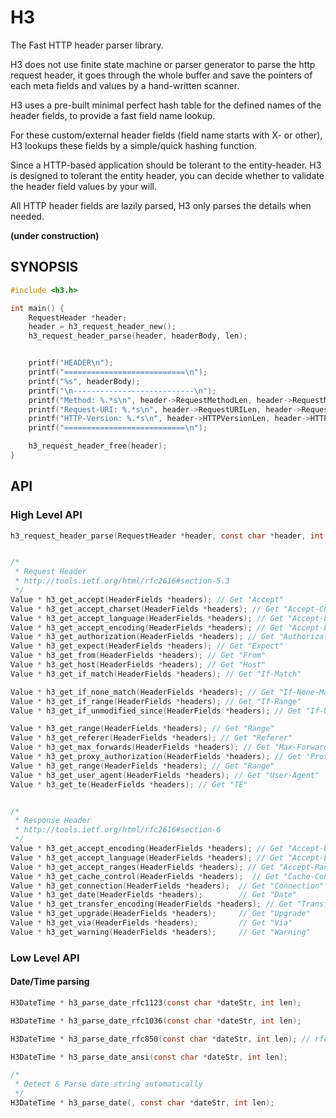 H3
========

The Fast HTTP header parser library.

H3 does not use finite state machine or parser generator to parse the http
request header, it goes through the whole buffer and save the pointers of each
meta fields and values by a hand-written scanner.

H3 uses a pre-built minimal perfect hash table for the defined names of the
header fields, to provide a fast field name lookup. 

For these custom/external header fields (field name starts with X- or other),
H3 lookups these fields by a simple/quick hashing function.

Since a HTTP-based application should be tolerant to the entity-header. H3 is
designed to tolerant the entity header, you can decide whether to validate the
header field values by your will.

All HTTP header fields are lazily parsed, H3 only parses the details when
needed.


**(under construction)**

SYNOPSIS
------------

```c
#include <h3.h>

int main() {
    RequestHeader *header;
    header = h3_request_header_new();
    h3_request_header_parse(header, headerBody, len);


    printf("HEADER\n");
    printf("===========================\n");
    printf("%s", headerBody);
    printf("\n---------------------------\n");
    printf("Method: %.*s\n", header->RequestMethodLen, header->RequestMethod);
    printf("Request-URI: %.*s\n", header->RequestURILen, header->RequestURI);
    printf("HTTP-Version: %.*s\n", header->HTTPVersionLen, header->HTTPVersion);
    printf("===========================\n");

    h3_request_header_free(header);
}
```


API
-----

### High Level API

```c
h3_request_header_parse(RequestHeader *header, const char *header, int len);


/*
 * Request Header
 * http://tools.ietf.org/html/rfc2616#section-5.3
 */
Value * h3_get_accept(HeaderFields *headers); // Get "Accept"
Value * h3_get_accept_charset(HeaderFields *headers); // Get "Accept-Charset"
Value * h3_get_accept_language(HeaderFields *headers); // Get "Accept-Language"
Value * h3_get_accept_encoding(HeaderFields *headers); // Get "Accept-Encoding"
Value * h3_get_authorization(HeaderFields *headers); // Get "Authorization"
Value * h3_get_expect(HeaderFields *headers); // Get "Expect"
Value * h3_get_from(HeaderFields *headers); // Get "From"
Value * h3_get_host(HeaderFields *headers); // Get "Host"
Value * h3_get_if_match(HeaderFields *headers); // Get "If-Match"

Value * h3_get_if_none_match(HeaderFields *headers); // Get "If-None-Match"
Value * h3_get_if_range(HeaderFields *headers); // Get "If-Range"
Value * h3_get_if_unmodified_since(HeaderFields *headers); // Get "If-Unmodified-Since"

Value * h3_get_range(HeaderFields *headers); // Get "Range"
Value * h3_get_referer(HeaderFields *headers); // Get "Referer"
Value * h3_get_max_forwards(HeaderFields *headers); // Get "Max-Forwards"
Value * h3_get_proxy_authorization(HeaderFields *headers); // Get "Proxy-Authorization"
Value * h3_get_range(HeaderFields *headers); // Get "Range"
Value * h3_get_user_agent(HeaderFields *headers); // Get "User-Agent"
Value * h3_get_te(HeaderFields *headers); // Get "TE"


/* 
 * Response Header
 * http://tools.ietf.org/html/rfc2616#section-6
 */
Value * h3_get_accept_encoding(HeaderFields *headers); // Get "Accept-Encoding"
Value * h3_get_accept_language(HeaderFields *headers); // Get "Accept-Language"
Value * h3_get_accept_ranges(HeaderFields *headers); // Get "Accept-Ranges"
Value * h3_get_cache_control(HeaderFields *headers);  // Get "Cache-Control"
Value * h3_get_connection(HeaderFields *headers);  // Get "Connection"
Value * h3_get_date(HeaderFields *headers);        // Get "Date"
Value * h3_get_transfer_encoding(HeaderFields *headers); // Get "Transfer-Encoding"
Value * h3_get_upgrade(HeaderFields *headers);     // Get "Upgrade"
Value * h3_get_via(HeaderFields *headers);         // Get "Via"
Value * h3_get_warning(HeaderFields *headers);     // Get "Warning"
```

### Low Level API


#### Date/Time parsing

```c
H3DateTime * h3_parse_date_rfc1123(const char *dateStr, int len);

H3DateTime * h3_parse_date_rfc1036(const char *dateStr, int len);

H3DateTime * h3_parse_date_rfc850(const char *dateStr, int len); // rfc850 date format is replaced by rfc1036

H3DateTime * h3_parse_date_ansi(const char *dateStr, int len);

/*
 * Detect & Parse date string automatically
 */
H3DateTime * h3_parse_date(, const char *dateStr, int len);
```



